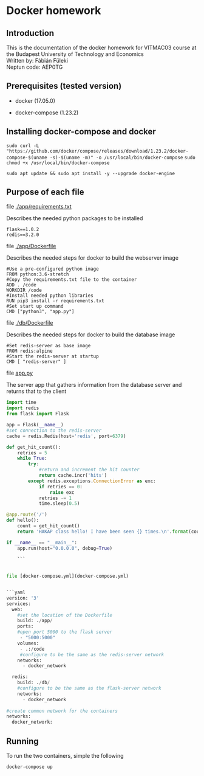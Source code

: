 
# Docker homework
## Introduction
This is the documentation of the docker homework for VITMAC03 course at the Budapest University of Technology and Economics  
Written by: Fábián Füleki  
Neptun code: AEP0TG

## Prerequisites (tested version)

- docker (17.05.0)

- docker-compose (1.23.2)

## Installing docker-compose and docker

`sudo curl -L "https://github.com/docker/compose/releases/download/1.23.2/docker-compose-$(uname -s)-$(uname -m)" -o /usr/local/bin/docker-compose`
`sudo chmod +x /usr/local/bin/docker-compose`

`sudo apt update && sudo apt install -y --upgrade docker-engine`

## Purpose of each file

file [./app/requirements.txt](./app/requirements.txt)

Describes the needed python packages to be installed

```
flask==1.0.2
redis==3.2.0

```


file [./app/Dockerfile](./app/Dockerfile)

Describes the needed steps for docker to build the webserver image

```
#Use a pre-configured python image
FROM python:3.6-stretch
#Copy the requirements.txt file to the container
ADD . /code
WORKDIR /code
#Install needed python libraries
RUN pip3 install -r requirements.txt
#Set start up command
CMD ["python3", "app.py"]

```


file [./db/Dockerfile](./db/Dockerfile)

Describes the needed steps for docker to build the database image

```
#Set redis-server as base image
FROM redis:alpine
#Start the redis-server at startup
CMD [ "redis-server" ]

```


file [app.py](app.py)

The server app that gathers information from the database server and returns that to the client

```python
import time
import redis
from flask import Flask

app = Flask(__name__)
#set connection to the redis-server
cache = redis.Redis(host='redis', port=6379)

def get_hit_count():
    retries = 5
    while True:
        try:
            #return and increment the hit counter
            return cache.incr('hits')
        except redis.exceptions.ConnectionError as exc:
            if retries == 0:
                raise exc
            retries -= 1
            time.sleep(0.5)

@app.route('/')
def hello():
    count = get_hit_count()
    return 'HAKAP class hello! I have been seen {} times.\n'.format(count)

if __name__ == "__main__":
    app.run(host="0.0.0.0", debug=True)
    
    ```
    

file [docker-compose.yml](docker-compose.yml)


```yaml
version: '3'
services:
  web:
    #set the location of the Dockerfile
    build: ./app/
    ports:
    #open port 5000 to the flask server
     - "5000:5000"
    volumes:
     - .:/code
     #configure to be the same as the redis-server network
    networks:
      - docker_network

  redis:
    build: ./db/
    #configure to be the same as the flask-server network
    networks:
      - docker_network
  
#create common network for the containers
networks:
  docker_network:

```
  

## Running

To run the two containers, simple the following

`docker-compose up`
